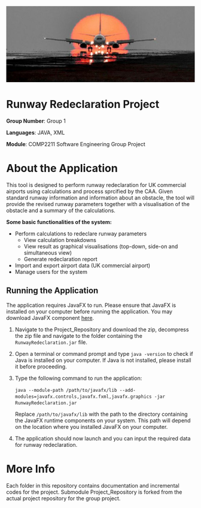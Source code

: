 <img src="https://github.com/b-knd/misc-codes/blob/main/media/Bits%20of%20History.jpg" alt="image_description" width="1000"/>

# Runway Redeclaration Project

**Group Number**: Group 1 

**Languages**: JAVA, XML 

**Module**: COMP2211 Software Engineering Group Project

# About the Application

This tool is designed to perform runway redeclaration for UK commercial airports using calculations and process sprcified by the CAA. Given standard runway information and information about an obstacle, the tool will provide the revised runway parameters together with a visualisation of the obstacle and a summary of the calculations. 

**Some basic functionalities of the system:**
- Perform calculations to redeclare runway parameters
  - View calculation breakdowns
  - View result as graphical visualisations (top-down, side-on and simultaneous view)
  - Generate redeclaration report
- Import and export airport data (UK commercial airport)
- Manage users for the system

## Running the Application

The application requires JavaFX to run. Please ensure that JavaFX is installed on your computer before running the application.
You may download JavaFX component [here](https://gluonhq.com/products/javafx/).

1. Navigate to the Project_Repository and download the zip, decompress the zip file and navigate to the folder containing the `RunwayRedeclaration.jar` file.

2. Open a terminal or command prompt and type `java -version` to check if Java is installed on your computer. If Java is not installed, please install it before proceeding.

3. Type the following command to run the application:

   `java --module-path /path/to/javafx/lib --add-modules=javafx.controls,javafx.fxml,javafx.graphics -jar RunwayRedeclaration.jar`

   Replace `/path/to/javafx/lib` with the path to the directory containing the JavaFX runtime components on your system. This path will depend on the location where you installed JavaFX on your computer.

4. The application should now launch and you can input the required data for runway redeclaration.

# More Info
Each folder in this repository contains documentation and incremental codes for the project. Submodule Project_Repository is forked from the actual project repository for the group project.
